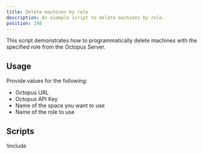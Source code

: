 ```yaml
---
title: Delete machines by role
description: An example script to delete machines by role.
position: 240
---
```


This script demonstrates how to programmatically delete machines with the specified role from the Octopus Server.

## Usage
Provide values for the following:
- Octopus URL
- Octopus API Key
- Name of the space you want to use
- Name of the role to use

## Scripts

!include <delete-machines-by-role-scripts>
